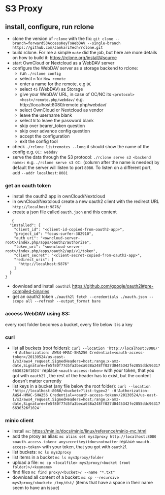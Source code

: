 # S3 Proxy

## install, configure, run rclone
- clone the version of  `rclone` with the fix: `git clone --branch=forwardS3AccessKeyToWebDAV --single-branch https://github.com/JankariTech/rclone.git`
- build rclone. For me a simple `make` did the job, but here are more details on how to build it: https://rclone.org/install/#source
- start OwnCloud or Nextcloud as a WebDAV server
- configure the WebDAV server as a storage backend to rclone:
  - run `./rclone config`
  - select `n` for `New remote`
  - enter a name for the remote, e.g `OC`
  - select `45` (WebDAV) as Storage
  - give your WebDAV URL, in case of OC/NC its `<protocol><host>/remote.php/webdav/` e.g. http://localhost:8080/remote.php/webdav/
  - select OwnCloud or Nextcloud as vendor
  - leave the username blank
  - select `N`  to leave the password blank
  - skip over bearer_token question
  - skip over advance config question
  - accept the configuration
  - exit the config tool
- check `./rclone listremotes --long`
  it should show the name of the config e.g. `OC: webdav` 
- serve the data through the S3 protocol:  `./rclone serve s3 <backend name>:` e.g. `./rclone serve s3 OC:` (column after the name is needed)
  by default the server will listen to port `8080`. To listen on a different port, add `--addr localhost:8081`

### get an oauth token
- install the oauth2 app in ownCloud/Nextcloud
- in ownCloud/Nextcloud create a new oauth2 client with the redirect URL `http://localhost:9876/`
- create a json file called `oauth.json` and this content
```
   {
  "installed": {
    "client_id": "<client-id-copied-from-oauth2-app>",
    "project_id": "focus-surfer-382910",
    "auth_uri": "<owncloud-server-root>/index.php/apps/oauth2/authorize",
    "token_uri": "<owncloud-server-root>/index.php/apps/oauth2/api/v1/token",
    "client_secret": "<client-secret-copied-from-oauth2-app>",
    "redirect_uris": [
      "http://localhost:9876"
    ]
  }
}
```
- download and install `oauth2l` https://github.com/google/oauth2l#pre-compiled-binaries
- get an oauth2 token `./oauth2l fetch --credentials ./oauth.json --scope all --refresh --output_format bare`

### access WebDAV using S3:
every root folder becomes a bucket, every file below it is a key
 
### curl
- list all buckets (root folders): `curl --location 'http://localhost:8080/' -H'Authorization: AWS4-HMAC-SHA256 Credential=<oauth-access-token>/20130524/us-east-1/s3/aws4_request,SignedHeaders=host;range;x-amz-date,Signature=fe5f80f77d5fa3beca038a248ff027d0445342fe2855ddc963176630326f1024'`
  replace `<oauth-access-token>` with your token, that you got with `oauth2l` , the rest of the header has to exist, but the content doesn't matter currently
- list keys in a bucket (any file below the root folder): `curl --location 'http://localhost:8080/<bucket>?list-type=2' -H'Authorization: AWS4-HMAC-SHA256 Credential=<oauth-access-token>/20130524/us-east-1/s3/aws4_request,SignedHeaders=host;range;x-amz-date,Signature=fe5f80f77d5fa3beca038a248ff027d0445342fe2855ddc963176630326f1024'` 
 
 ### minio client
- install `mc`: https://min.io/docs/minio/linux/reference/minio-mc.html
- add the proxy as alias: `mc alias set mys3proxy http://localhost:8080 <oauth-access-token> anysecretkeyitdoesnotmatter`
  replace `<oauth-access-token>` with your token, that you got with `oauth2l`
- list buckets: `mc ls mys3proxy`
- list items in a bucket `mc ls mys3proxy/folder`
- upload a file: `mc cp <localfile> mys3proxy/<bucket (root folder)>/<keyname>`
- find files `mc find proxy/<bucket>/ --name "*.txt"`
- download all content of a bucket: `mc cp --recursive mys3proxy/<bucket> /tmp/dst/` (items that have a space in their name seem to have an issue)
